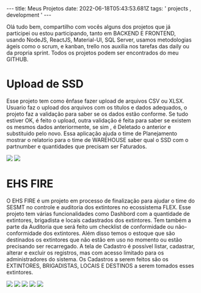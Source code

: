 <div style="padding: 5px;">
---
title: Meus Projetos
date: 2022-06-18T05:43:53.681Z
tags: ' projects , development '
---

Olá tudo bem, compartilho com vocês alguns dos projetos que já participei ou estou participando, tanto em BACKEND E FRONTEND, usando NodeJS, ReactJS, Material-UI, SQL Server, usamos metodologias ágeis como o scrum, e kanban, trello nos auxilia nos tarefas das daily ou da propria sprint.
Todos os projetos podem ser encontrados do meu GITHUB.

<div>
        <h1>Upload de SSD</h1>
        <p>Esse projeto tem como ênfase fazer upload de arquivos CSV ou XLSX.
            Usuario faz o upload dos arquivos com os títulos e dados adequados, o projeto faz a validação para
            saber se os dados estão conforme. Se tudo estiver OK, é feito o upload, outra validação é feita para saber se existem os mesmos dados anteriormente, se sim , é Deletado o anterior e substituido 
            pelo novo. Essa aplicação ajuda o time de Planejamento mostrar o relatorio para o time de WAREHOUSE
            saber qual o SSD com o partnumber e quantidades que precisam ser Faturados.
        </p>
        <img src="../assets/ssd/tela-login-ssd.jpeg"/>
        <img src="../assets/ssd/tela-principal-ssd.jpeg"/>
</div>

<div>
        <h1>EHS FIRE</h1>
        <p>O EHS FIRE é um projeto em processo de finalização para ajudar o time do SESMT no controle e auditoria dos extintores no ecossistema FLEX. 
            Esse projeto tem várias funcionalidades como Dashbord com a quantidade de extintores, brigadista e locais cadastrados dos extintores. Tem também a parte da Auditoria
            que será feito um checklist de conformidade ou não-conformidade dos extintores. Além disso temos o estoque que são destinados os extintores que não estão em uso no 
            momento ou estão precisando ser recarregado.
            A tela de Cadastro é possível listar, cadastrar, alterar e excluir os registros, mas com acesso limitado para os administradores do sistema.
            Os Cadastros a serem feitos são os EXTINTORES, BRIGADISTAS, LOCAIS E DESTINOS a serem tomados esses extintores.
        </p>
        <img src="../assets/ehsfire/tela-login-ehsfire.jpeg"/>
        <img src="../assets/ehsfire/tela-inicio-ehsfire.jpeg"/>
        <img src="../assets/ehsfire/tela-dashbord-ehsfire.jpeg"/>
        <img src="../assets/ehsfire/tela-cadastros-ehsfire.jpeg"/>
        <img src="../assets/ehsfire/tela-cadbrigadista-ehsfire.jpeg"/>
        
<br/>